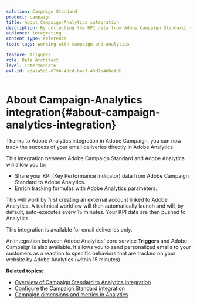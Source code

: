```yaml
---
solution: Campaign Standard
product: campaign
title: About Campaign-Analytics integration
description: By collecting the KPI data from Adobe Campaign Standard, you can now share campaign data with Adobe Analytics to measure email marketing metrics from Adobe Campaign.
audience: integrating
content-type: reference
topic-tags: working-with-campaign-and-analytics

feature: Triggers
role: Data Architect
level: Intermediate
exl-id: ada1a5d1-879b-49cd-b4ef-43d7a40bafdb
---
```

# About Campaign-Analytics integration{#about-campaign-analytics-integration}

Thanks to Adobe Analytics integration in Adobe Campaign, you can now track the success of your email deliveries directly in Adobe Analytics.

This integration between Adobe Campaign Standard and Adobe Analytics will allow you to:

* Share your KPI (Key Performance Indicator) data from Adobe Campaign Standard to Adobe Analytics.
* Enrich tracking formulas with Adobe Analytics parameters.

This will work by first creating an external account linked to Adobe Analytics. A technical workflow will then automatically launch and will, by default, auto-executes every 15 minutes. Your KPI data are then pushed to Analytics.

This integration is available for email deliveries only.

An integration between Adobe Analytics' core service **Triggers** and Adobe Campaign is also available. It allows you to send personalized emails to your customers as a reaction to specific behaviors that are tracked on your website by Adobe Analytics (within 15 minutes).

**Related topics:**

* [Overview of Campaign Standard to Analytics integration](https://experienceleague.adobe.com/docs/analytics/integration/adobe-campaign.html)
* [Configure the Campaign Standard integration](https://experienceleague.adobe.com/docs/campaign-standard/using/integrating-with-adobe-cloud/working-with-campaign-and-analytics/configure-campaign-analytics-integration.html)
* [Campaign dimensions and metrics in Analytics](../../integrating/using/campaign-dimensions-and-metrics-in-analytics.md)
